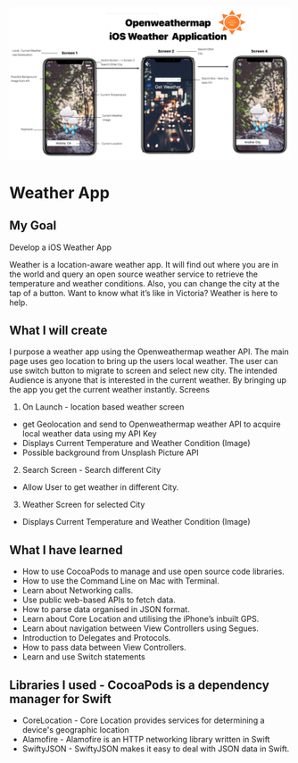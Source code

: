 
![App](App.png)

# Weather App

## My Goal

Develop a iOS Weather App

Weather is a location-aware weather app. It will find out where you are in the world and query an open source weather service to retrieve the temperature and weather conditions. Also, you can change the city at the tap of a button. Want to know what it’s like in Victoria? Weather is here to help. 


## What I will create

I purpose a weather app using the Openweathermap weather API. The main page uses geo
location to bring up the users local weather. The user can use switch button to migrate to
screen and select new city. The intended Audience is anyone that is interested in the current
weather. By bringing up the app you get the current weather instantly.
Screens
1. On Launch - location based weather screen
* get Geolocation and send to Openweathermap weather API to acquire local weather data using my API Key
* Displays Current Temperature and Weather Condition (Image)
* Possible background from Unsplash Picture API
2. Search Screen - Search different City
* Allow User to get weather in different City.
3. Weather Screen for selected City
* Displays Current Temperature and Weather Condition (Image)


## What I have learned

* How to use CocoaPods to manage and use open source code libraries. 
* How to use the Command Line on Mac with Terminal.
* Learn about Networking calls.
* Use public web-based APIs to fetch data.
* How to parse data organised in JSON format.
* Learn about Core Location and utilising the iPhone’s inbuilt GPS. 
* Learn about navigation between View Controllers using Segues.
* Introduction to Delegates and Protocols.
* How to pass data between View Controllers.
* Learn and use Switch statements

## Libraries I used - CocoaPods is a dependency manager for Swift 

* CoreLocation  -  Core Location provides services for determining a device's geographic location
* Alamofire     - Alamofire is an HTTP networking library written in Swift
* SwiftyJSON    -  SwiftyJSON makes it easy to deal with JSON data in Swift.


